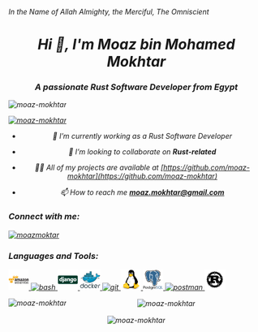 <i align="center"> In the Name of Allah Almighty, the Merciful, The Omniscient 


<!--
**moaz-mokhtar/moaz-mokhtar** is a ✨ _special_ ✨ repository because its `README.md` (this file) appears on your GitHub profile.

Here are some ideas to get you started:

- 🔭 I’m currently working on ...
- 🌱 I’m currently learning ...
- 👯 I’m looking to collaborate on ...
- 🤔 I’m looking for help with ...
- 💬 Ask me about ...
- 📫 How to reach me: ...
- 😄 Pronouns: ...
- ⚡ Fun fact: ...
-->
<h1 align="center">Hi 👋, I'm Moaz bin Mohamed Mokhtar</h1>
<h3 align="center">A passionate Rust Software Developer from Egypt</h3>

<p align="left"> <img src="https://komarev.com/ghpvc/?username=moaz-mokhtar&label=Profile%20views&color=0e75b6&style=flat" alt="moaz-mokhtar" /> </p>

<p align="left"> <a href="https://github.com/ryo-ma/github-profile-trophy"><img src="https://github-profile-trophy.vercel.app/?username=moaz-mokhtar" alt="moaz-mokhtar" /></a> </p>

- 🔭 I’m currently working as a Rust Software Developer

- 👯 I’m looking to collaborate on **Rust-related**

- 👨‍💻 All of my projects are available at [https://github.com/moaz-mokhtar](https://github.com/moaz-mokhtar)

- 📫 How to reach me **moaz.mokhtar@gmail.com**

<h3 align="left">Connect with me:</h3>
<p align="left">
<a href="https://linkedin.com/in/moazmoktar" target="blank"><img align="center" src="https://raw.githubusercontent.com/rahuldkjain/github-profile-readme-generator/master/src/images/icons/Social/linked-in-alt.svg" alt="moazmoktar" height="30" width="40" /></a>
</p>

<h3 align="left">Languages and Tools:</h3>
<p align="left"> <a href="https://aws.amazon.com" target="_blank" rel="noreferrer"> <img src="https://raw.githubusercontent.com/devicons/devicon/master/icons/amazonwebservices/amazonwebservices-original-wordmark.svg" alt="aws" width="40" height="40"/> </a> <a href="https://www.gnu.org/software/bash/" target="_blank" rel="noreferrer"> <img src="https://www.vectorlogo.zone/logos/gnu_bash/gnu_bash-icon.svg" alt="bash" width="40" height="40"/> </a> <a href="https://www.djangoproject.com/" target="_blank" rel="noreferrer"> <img src="https://raw.githubusercontent.com/devicons/devicon/master/icons/django/django-original.svg" alt="django" width="40" height="40"/> </a> <a href="https://www.docker.com/" target="_blank" rel="noreferrer"> <img src="https://raw.githubusercontent.com/devicons/devicon/master/icons/docker/docker-original-wordmark.svg" alt="docker" width="40" height="40"/> </a> <a href="https://git-scm.com/" target="_blank" rel="noreferrer"> <img src="https://www.vectorlogo.zone/logos/git-scm/git-scm-icon.svg" alt="git" width="40" height="40"/> </a> <a href="https://www.linux.org/" target="_blank" rel="noreferrer"> <img src="https://raw.githubusercontent.com/devicons/devicon/master/icons/linux/linux-original.svg" alt="linux" width="40" height="40"/> </a> <a href="https://www.postgresql.org" target="_blank" rel="noreferrer"> <img src="https://raw.githubusercontent.com/devicons/devicon/master/icons/postgresql/postgresql-original-wordmark.svg" alt="postgresql" width="40" height="40"/> </a> <a href="https://postman.com" target="_blank" rel="noreferrer"> <img src="https://www.vectorlogo.zone/logos/getpostman/getpostman-icon.svg" alt="postman" width="40" height="40"/> </a> <a href="https://www.rust-lang.org" target="_blank" rel="noreferrer"> <img src="https://raw.githubusercontent.com/devicons/devicon/master/icons/rust/rust-plain.svg" alt="rust" width="40" height="40"/> </a> </p>

<p><img align="left" src="https://github-readme-stats.vercel.app/api/top-langs?username=moaz-mokhtar&show_icons=true&locale=en&layout=compact" alt="moaz-mokhtar" /></p>

<p>&nbsp;<img align="center" src="https://github-readme-stats.vercel.app/api?username=moaz-mokhtar&show_icons=true&locale=en" alt="moaz-mokhtar" /></p>

<p><img align="center" src="https://github-readme-streak-stats.herokuapp.com/?user=moaz-mokhtar&" alt="moaz-mokhtar" /></p>

